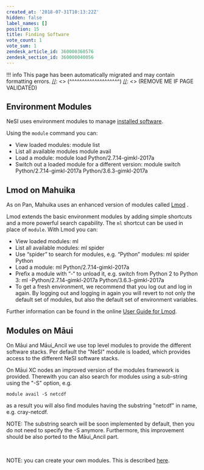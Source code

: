 ```yaml
---
created_at: '2018-07-31T10:13:22Z'
hidden: false
label_names: []
position: 15
title: Finding Software
vote_count: 1
vote_sum: 1
zendesk_article_id: 360000360576
zendesk_section_id: 360000040056
---
```



[//]: <> (REMOVE ME IF PAGE VALIDATED)
[//]: <> (vvvvvvvvvvvvvvvvvvvv)
!!! info
    This page has been automatically migrated and may contain formatting errors.
[//]: <> (^^^^^^^^^^^^^^^^^^^^)
[//]: <> (REMOVE ME IF PAGE VALIDATED)
## Environment Modules

NeSI uses environment modules to manage [installed
software](https://support.nesi.org.nz/hc/articles/360000170355).

Using the `module` command you can:

-   View loaded modules:
        module list
-   List all available modules
        module avail
-   Load a module:
        module load Python/2.7.14-gimkl-2017a
-   Switch out a loaded module for a different version:
        module switch Python/2.7.14-gimkl-2017a Python/3.6.3-gimkl-2017a

## Lmod on Mahuika

As on Pan, Mahuika uses an enhanced version of modules called
[Lmod](https://lmod.readthedocs.io/en/latest/010_user.html) .

Lmod extends the basic environment modules by adding simple shortcuts
and a more powerful search capability. The `ml` shortcut can be used in
place of `module`. With Lmod you can:

-   View loaded modules:
        ml
-   List all available modules:
        ml spider
-   Use “spider” to search for modules, e.g. “Python” modules:
        ml spider Python
-   Load a module:
        ml Python/2.7.14-gimkl-2017a
-   Prefix a module with “-“ to unload it, e.g. switch from Python 2 to
    Python 3:
        ml -Python/2.7.14-gimkl-2017a Python/3.6.3-gimkl-2017a
-   To get a fresh environment, we recommend that you log out and log in
    again. By logging out and logging in again you will revert to not
    only the default set of modules, but also the default set of
    environment variables.

Further information can be found in the online [User Guide for
Lmod](https://lmod.readthedocs.io/en/latest/010_user.html).

## Modules on Māui

On Māui and Māui\_Ancil we use top level modules to provide the
different software stacks. Per default the "NeSI" module is loaded,
which provides access to the different NeSI software stacks.

On Māui XC nodes an improved version of the modules framework is
provided. Therewith you can also search for modules using a sub-string
using the "-S" option, e.g.

    module avail -S netcdf

as a result you will also find modules having the substring "netcdf" in
name, e.g. cray-netcdf.

NOTE: The substring search will be soon implemented by default, then you
do not need to specify the -S anymore. Furthermore, this improvement
should be also ported to the Māui\_Ancil part.

 

NOTE: you can create your own modules. This is described
[here](https://support.nesi.org.nz/hc/en-gb/articles/360000474535-Installing-Third-Party-applications).
